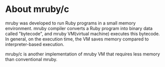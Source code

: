 # About mruby/c

mruby was developed to run Ruby programs in a small memory environment.
mruby compiler converts a Ruby program into binary data called "bytecode", and mruby VM(virtual machine) executes this bytecode.
In general, on the execution time, the VM saves memory compared to interpreter-based execution.

mruby/c is another implementation of mruby VM that requires less memory than conventional mruby.
